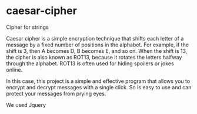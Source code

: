 # caesar-cipher
Cipher for strings

Caesar cipher is a simple encryption technique that shifts each letter of a message by a fixed number of positions in the alphabet. For example, if the shift is 3, then A becomes D, B becomes E, and so on. When the shift is 13, the cipher is also known as ROT13, because it rotates the letters halfway through the alphabet. ROT13 is often used for hiding spoilers or jokes online.

In this case, this project is a simple and effective program that allows you to encrypt and decrypt messages with a single click. So is easy to use and can protect your messages from prying eyes.

We used Jquery
